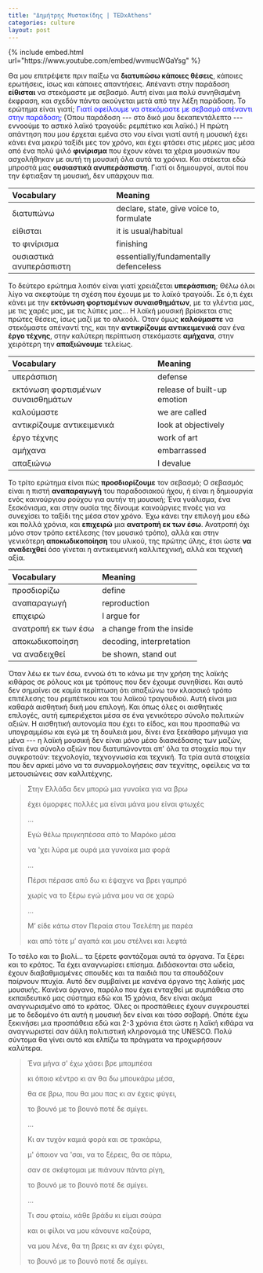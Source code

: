 ```yaml
---
title: "Δημήτρης Μυστακίδης | TEDxAthens"
categories: culture
layout: post
---
```


<div class="large">
{% include embed.html url="https://www.youtube.com/embed/wvmucWGaYsg" %}
</div>

Θα μου επιτρέψετε πριν παίξω να **διατυπώσω κάποιες θέσεις**, κάποιες ερωτήσεις,
ίσως και κάποιες απαντήσεις. Απέναντι στην παράδοση **είθισται** να στεκόμαστε
με σεβασμό. Αυτή είναι μια πολύ συνηθισμένη έκφραση, και σχεδόν πάντα ακούγεται
μετά από την λέξη παράδοση. Το ερώτημα είναι γιατί; <span
style="color:blue">Γιατί οφείλουμε να στεκόμαστε με σεβασμό απέναντι στην
παράδοση;</span> (Όπου παράδοση --- στο δικό μου δεκαπεντάλεπτο --- εννοούμε το
αστικό λαϊκό τραγούδι: ρεμπέτικο και λαϊκό.) Η πρώτη απάντηση που μου έρχεται
εμένα στο νου είναι γιατί αυτή η μουσική έχει κάνει ένα μακρύ ταξίδι μες τον
χρόνο, και έχει φτάσει στις μέρες μας μέσα από ένα πολύ ψιλό **φινίρισμα** που
έχουν κάνει τα χέρια μουσικών που ασχολήθηκαν με αυτή τη μουσική όλα αυτά τα
χρόνια. Και στέκεται εδώ μπροστά μας **ουσιαστικά ανυπεράσπιστη**. Γιατί οι
δημιουργοί, αυτοί που την έφτιαξαν τη μουσική, δεν υπάρχουν πια.

| Vocabulary | Meaning |
|:-------------------------|:-----------------------------------------|
| διατυπώνω                | declare, state, give voice to, formulate |
| είθισται                 | it is usual/habitual                     |
| το φινίρισμα             | finishing                                |
| ουσιαστικά ανυπεράσπιστη | essentially/fundamentally defenceless    |


Το δεύτερο ερώτημα λοιπόν είναι γιατί χρειάζεται **υπεράσπιση**; Θέλω όλοι λίγο
να σκεφτούμε τη σχέση που έχουμε με το λαϊκό τραγούδι. Σε ό,τι έχει κάνει με την
**εκτόνωση φορτισμένων συναισθημάτων**, με τα γλέντια μας, με τις χαρές μας, με
τις λύπες μας... Η λαϊκή μουσική βρίσκεται στις πρώτες θέσεις, ίσως μαζί με το
αλκοόλ. Όταν όμως **καλούμαστε** να στεκόμαστε απέναντί της, και την
**αντικρίζουμε αντικειμενικά** σαν ένα **έργο τέχνης**, στην καλύτερη περίπτωση
στεκόμαστε **αμήχανα**, στην χειρότερη την **απαξιώνουμε** τελείως.

| Vocabulary                         | Meaning                     |
|:-----------------------------------|:----------------------------|
| υπεράσπιση                         | defense                     |
| εκτόνωση φορτισμένων συναισθημάτων | release of built-up emotion |
| καλούμαστε                         | we are called               |
| αντικρίζουμε αντικειμενικά         | look at objectively         |
| έργο τέχνης                        | work of art                 |
| αμήχανα                            | embarrassed                 |
| απαξιώνω                           | I devalue                   |


Το τρίτο ερώτημα είναι πώς **προσδιορίζουμε** τον σεβασμό; Ο σεβασμός είναι η
πιστή **αναπαραγωγή** του παραδοσιακού ήχου, ή είναι η δημιουργία ενός
καινούργιου ρούχου για αυτήν τη μουσική; Ένα γυάλισμα, ένα ξεσκόνισμα, και στην
ουσία της δίνουμε καινούργιες πνοές για να συνεχίσει το ταξίδι της μέσα στον
χρόνο. Έχω κάνει την επιλογή μου εδώ και πολλά χρόνια, και **επιχειρώ** μια
**ανατροπή εκ των έσω**. Ανατροπή όχι μόνο στον τρόπο εκτέλεσης (τον μουσικό
τρόπο), αλλά και στην γενικότερη **αποκωδικοποίηση** του υλικού, της πρώτης
ύλης, έτσι ώστε **να αναδειχθεί** όσο γίνεται η αντικειμενική καλλιτεχνική, αλλά
και τεχνική αξία.

| Vocabulary          | Meaning                  |
|:--------------------|:-------------------------|
| προσδιορίζω         | define                   |
| αναπαραγωγή         | reproduction             |
| επιχειρώ            | I argue for              |
| ανατροπή εκ των έσω | a change from the inside |
| αποκωδικοποίηση     | decoding, interpretation |
| να αναδειχθεί       | be shown, stand out      |

Όταν λέω εκ των έσω, εννοώ ότι το κάνω με την χρήση της λαϊκής κιθάρας σε ρόλους
και με τρόπους που δεν έχουμε συνηθίσει. Και αυτό δεν σημαίνει σε καμία
περίπτωση ότι απαξιώνω τον κλασσικό τρόπο επιτέλεσης του ρεμπέτικου και του
λαϊκού τραγουδιού. Αυτή είναι μια καθαρά αισθητική δική μου επιλογή. Και όπως
όλες οι αισθητικές επιλογές, αυτή εμπεριέχεται μέσα σε ένα γενικότερο σύνολο
πολιτικών αξιών. Η αισθητική αυτονομία που έχει το είδος, και που προσπαθώ να
υπογραμμίσω και εγώ με τη δουλειά μου, δίνει ένα ξεκάθαρο μήνυμα για μένα --- η
λαϊκή μουσική δεν είναι μόνο μέσο διασκέδασης των μαζών, είναι ένα σύνολο αξιών
που διατυπώνονται απ' όλα τα στοιχεία που την συγκροτούν: τεχνολογία,
τεχνογνωσία και τεχνική. Τα τρία αυτά στοιχεία που δεν αρκεί μόνο να τα
συναρμολογήσεις σαν τεχνίτης, οφείλεις να τα μετουσιώνεις σαν καλλιτέχνης.

> Στην Ελλάδα δεν μπορώ μια γυναίκα για να βρω
>
> έχει όμορφες πολλές μα είναι μάνα μου είναι φτωχές
>
> ...
>
> Εγώ θέλω πριγκηπέσσα από το Μαρόκο μέσα
>
> να 'χει λύρα με ουρά μια γυναίκα μια φορά
>
> ...
>
> Πέρσι πέρασε από δω κι έψαχνε να βρει γαμπρό
>
> χωρίς να το ξέρω εγώ μάνα μου να σε χαρώ
>
> ...
>
> Μ’ είδε κάτω στον Περαία στου Τσελέπη με παρέα
>
> και από τότε μ’ αγαπά και μου στέλνει και λεφτά

Το τσέλο και το βιολί... τα ξέρετε φαντάζομαι αυτά τα όργανα. Τα ξέρει και το
κράτος. Τα έχει αναγνωρίσει επίσημα. Διδάσκονται στα ωδεία, έχουν διαβαθμισμένες
σπουδές και τα παιδιά που τα σπουδάζουν παίρνουν πτυχία. Αυτό δεν συμβαίνει με
κανένα όργανο της λαϊκής μας μουσικής. Κανένα όργανο, παρόλο που έχει ενταχθεί
με συμπάθεια στο εκπαιδευτικό μας σύστημα εδώ και 15 χρόνια, δεν είναι ακόμα
αναγνωρισμένο από το κράτος. Όλες οι προσπάθειες έχουν συγκρουστεί με το
δεδομένο ότι αυτή η μουσική δεν είναι και τόσο σοβαρή. Οπότε έχω ξεκινήσει μια
προσπάθεια εδώ και 2-3 χρόνια έτσι ώστε η λαϊκή κιθάρα να αναγνωριστεί σαν άϋλη
πολιτιστική κληρονομιά της UNESCO. Πολύ σύντομα θα γίνει αυτό και ελπίζω τα
πράγματα να προχωρήσουν καλύτερα.

> Ένα μήνα σ' έχω χάσει βρε μπαμπέσα
>
> κι όποιο κέντρο κι αν θα δω μπουκάρω μέσα, 
>
> θα σε βρω, που θα μου πας κι αν έχεις φύγει, 
>
> το βουνό με το βουνό ποτέ δε σμίγει.
>
> ...
>
> Κι αν τυχόν καμιά φορά και σε τρακάρω, 
>
> μ' όποιον να 'σαι, να το ξέρεις, θα σε πάρω, 
>
> σαν σε σκέφτομαι με πιάνουν πάντα ρίγη, 
>
> το βουνό με το βουνό ποτέ δε σμίγει.
>
> ...
>
> Τι σου φταίω, κάθε βράδυ κι είμαι σούρα
>
> και οι φίλοι να μου κάνουνε καζούρα, 
>
> να μου λένε, θα τη βρεις κι αν έχει φύγει, 
>
> το βουνό με το βουνό ποτέ δε σμίγει.
